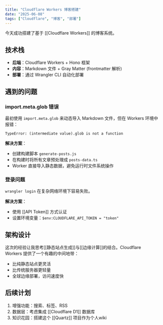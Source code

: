 ```yaml
---
title: "Cloudflare Workers 博客搭建"
date: "2025-06-08"
tags: ["Cloudflare", "博客", "部署"]
---
```


今天成功搭建了基于 [[Cloudflare Workers]] 的博客系统。

## 技术栈

- **后端**：Cloudflare Workers + Hono 框架
- **内容**：Markdown 文件 + Gray Matter (frontmatter 解析)
- **部署**：通过 Wrangler CLI 自动化部署

## 遇到的问题

### import.meta.glob 错误
最初使用 `import.meta.glob` 来动态导入 Markdown 文件，但在 Workers 环境中报错：
```
TypeError: (intermediate value).glob is not a function
```

**解决方案**：
- 创建构建脚本 `generate-posts.js`
- 在构建时将所有文章预处理成 `posts-data.ts`
- Worker 直接导入静态数据，避免运行时文件系统操作

### 登录问题
`wrangler login` 在复杂网络环境下容易失败。

**解决方案**：
- 使用 [[API Token]] 方式认证
- 设置环境变量：`$env:CLOUDFLARE_API_TOKEN = "token"`

## 架构设计

这次的经验让我思考[[静态站点生成]]与[[边缘计算]]的结合。Cloudflare Workers 提供了一个有趣的中间地带：

- 比纯静态站点更灵活
- 比传统服务器更轻量
- 全球边缘部署，访问速度快

## 后续计划

1. 增强功能：搜索、标签、RSS
2. 数据层：考虑集成 [[Cloudflare D1]] 数据库
3. 知识花园：搭建这个 [[Quartz]] 项目作为个人wiki
